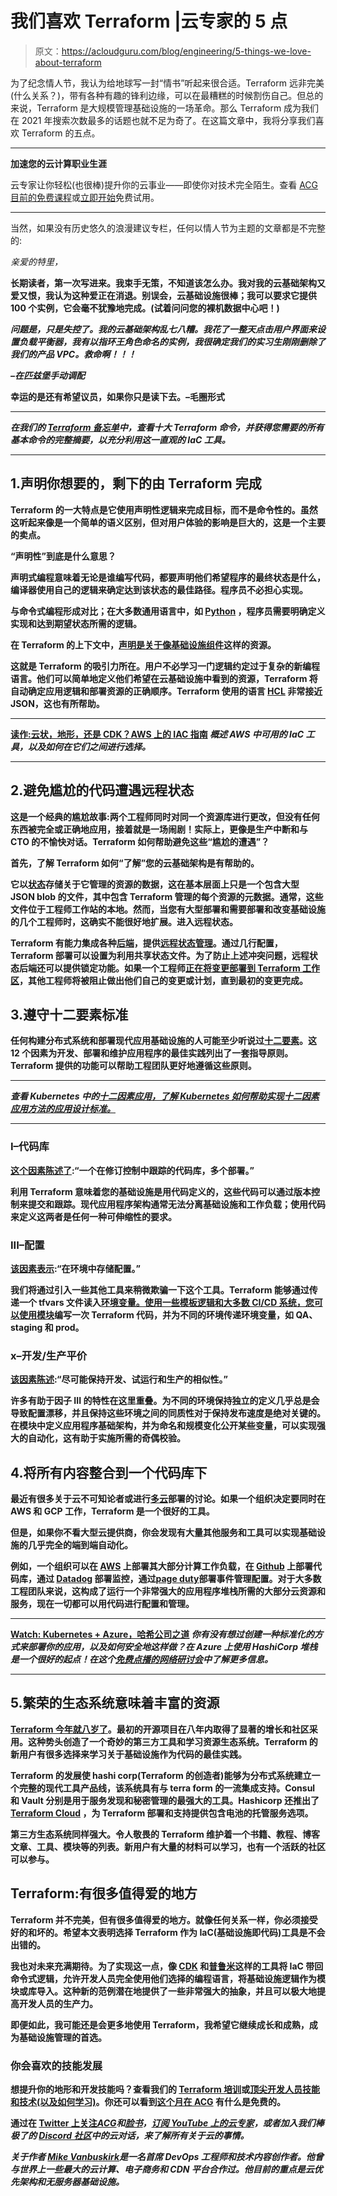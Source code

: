 # 我们喜欢 Terraform |云专家的 5 点

> 原文：<https://acloudguru.com/blog/engineering/5-things-we-love-about-terraform>

为了纪念情人节，我认为给地球写一封“情书”听起来很合适。Terraform 远非完美(什么关系？)，带有各种有趣的锋利边缘，可以在最糟糕的时候割伤自己。但总的来说，Terraform 是大规模管理基础设施的一场革命。那么 Terraform 成为我们在 2021 年搜索次数最多的话题也就不足为奇了。在这篇文章中，我将分享我们喜欢 Terraform 的五点。

* * *

**加速您的云计算职业生涯**

云专家让你轻松(也很棒)提升你的云事业——即使你对技术完全陌生。查看 [ACG 目前的免费课程](https://acloudguru.com/blog/news/whats-free-at-acg)或[立即开始](https://acloudguru.com/pricing)免费试用。

* * *

当然，如果没有历史悠久的浪漫建议专栏，任何以情人节为主题的文章都是不完整的:

*亲爱的特里，*

**长期读者，第一次写进来。我束手无策，不知道该怎么办。我对我的云基础架构又爱又恨，我认为这种爱正在消退。别误会，云基础设施很棒；我可以要求它提供 100 个实例，它会毫不犹豫地完成。(试着问问您的裸机数据中心吧！)**

***问题是，只是失控了。我的云基础架构乱七八糟。我花了一整天点击用户界面来设置负载平衡器，我有以指环王角色命名的实例，我很确定我们的实习生刚刚删除了我们的产品 VPC。救命啊！！！***

***–在匹兹堡手动调配***

**幸运的是还有希望议员，如果你只是读下去。–毛圈形式**

* * *

***在我们的 [Terraform 备忘单](https://acloudguru.com/blog/engineering/the-ultimate-terraform-cheatsheet)中，查看十大 Terraform 命令，并获得您需要的所有基本命令的完整摘要，以充分利用这一直观的 IaC 工具。***

* * *

## **1.声明你想要的，剩下的由 Terraform 完成**

**Terraform 的一大特点是它使用声明性逻辑来完成目标，而不是命令性的。虽然这听起来像是一个简单的语义区别，但对用户体验的影响是巨大的，这是一个主要的卖点。**

**“声明性”到底是什么意思？**

**声明式编程意味着无论是谁编写代码，都要声明他们希望程序的最终状态是什么，编译器使用自己的逻辑来确定达到该状态的最佳路径。程序员不必担心实现。**

**与命令式编程形成对比；在大多数通用语言中，如 [Python](https://acloudguru.com/blog/tag/python) ，程序员需要明确定义实现和达到期望状态所需的逻辑。**

**在 Terraform 的上下文中，[声明是关于像基础设施组件](https://www.terraform.io/language#about-the-terraform-language)这样的资源。**

**这就是 Terraform 的吸引力所在。用户不必学习一门逻辑约定过于复杂的新编程语言。他们可以简单地定义他们希望在云基础设施中看到的资源，Terraform 将自动确定应用逻辑和部署资源的正确顺序。Terraform 使用的语言 [HCL](https://github.com/hashicorp/hcl) 非常接近 JSON，这也有所帮助。**

* * *

**[**读作:云状，地形，还是 CDK？AWS 上的 IAC 指南**](https://acloudguru.com/blog/engineering/cloudformation-terraform-or-cdk-guide-to-iac-on-aws) *概述 AWS 中可用的 IaC 工具，以及如何在它们之间进行选择。***

* * *

## **2.避免尴尬的代码遭遇远程状态**

**这是一个经典的尴尬故事:两个工程师同时对同一个资源库进行更改，但没有任何东西被完全或正确地应用，接着就是一场闹剧！实际上，更像是生产中断和与 CTO 的不愉快对话。Terraform 如何帮助避免这些“尴尬的遭遇”？**

**首先，了解 Terraform 如何“了解”您的云基础架构是有帮助的。**

**它以[状态](https://www.terraform.io/language/state)存储关于它管理的资源的数据，这在基本层面上只是一个包含大型 JSON blob 的文件，其中包含 Terraform 管理的每个资源的元数据。通常，这些文件位于工程师工作站的本地。然而，当您有大型部署和需要部署和改变基础设施的几个工程师时，这确实不能很好地扩展。进入远程状态。**

**Terraform 有能力集成各种[后端](https://www.terraform.io/language/settings/backends)，提供[远程状态管理](https://www.terraform.io/language/state/remote)。通过几行配置，Terraform 部署可以设置为利用共享状态文件。为了防止上述冲突问题，远程状态后端还可以提供锁定功能。如果一个工程师[正在将变更部署到 Terraform 工作区](https://acloudguru.com/hands-on-labs/troubleshooting-a-terraform-deployment)，其他工程师将被阻止做出他们自己的变更或计划，直到最初的变更完成。**

## **3.遵守十二要素标准**

**任何构建分布式系统和部署现代应用基础设施的人可能至少听说过[十二要素](https://12factor.net/)。这 12 个因素为开发、部署和维护应用程序的最佳实践列出了一套指导原则。Terraform 提供的功能可以帮助工程团队更好地遵循这些原则。**

* * *

***查看 Kubernetes 中的[十二因素应用，了解 Kubernetes 如何帮助实现十二因素应用方法的应用设计标准。](https://acloudguru.com/blog/engineering/twelve-factor-apps-in-kubernetes)***

* * *

### **I–代码库**

**[这个因素陈述了](https://12factor.net/codebase):“一个在修订控制中跟踪的代码库，多个部署。”**

**利用 Terraform 意味着您的基础设施是用代码定义的，这些代码可以通过版本控制来提交和跟踪。现代应用程序架构通常无法分离基础设施和工作负载；使用代码来定义这两者是任何一种可伸缩性的要求。**

### **III–配置**

**[该因素表示](https://12factor.net/config):“在环境中存储配置。”**

**我们将通过引入一些其他工具来稍微欺骗一下这个工具。Terraform 能够通过传递一个 tfvars 文件读入[环境变量。使用一些模板逻辑和大多数 CI/CD 系统，您可以使用](https://www.terraform.io/language/values/variables#variable-definitions-tfvars-files)[模块](https://www.terraform.io/language/modules/develop)编写一次 Terraform 代码，并为不同的环境传递环境变量，如 QA、staging 和 prod。**

### **x–开发/生产平价**

**[该因素陈述](https://12factor.net/dev-prod-parity):“尽可能保持开发、试运行和生产的相似性。”**

**许多有助于因子 III 的特性在这里重叠。为不同的环境保持独立的定义几乎总是会导致配置漂移，并且保持这些环境之间的同质性对于保持发布速度是绝对关键的。在模块中定义应用程序基础架构，并为命名和规模变化公开某些变量，可以实现强大的自动化，这有助于实施所需的奇偶校验。**

## **4.将所有内容整合到一个代码库下**

**最近有很多关于云不可知论者或进行[多云](https://acloudguru.com/blog/business/aws-just-went-multi-cloud-and-its-only-the-beginning)部署的讨论。如果一个组织决定要同时在 AWS 和 GCP 工作，Terraform 是一个很好的工具。**

**但是，如果你不看大型云提供商，你会发现有大量其他服务和工具可以实现基础设施的几乎完全的端到端自动化。**

**例如，一个组织可以在 [AWS](https://registry.terraform.io/providers/hashicorp/aws/latest) 上部署其大部分计算工作负载，在 [Github](https://registry.terraform.io/providers/integrations/github/latest) 上部署代码库，通过 [Datadog](https://registry.terraform.io/providers/DataDog/datadog/latest) 部署监控，通过[page duty](https://registry.terraform.io/providers/PagerDuty/pagerduty/latest)部署事件管理配置。对于大多数工程团队来说，这构成了运行一个非常强大的应用程序堆栈所需的大部分云资源和服务，现在一切都可以用代码进行配置和管理。**

* * *

**[**Watch: Kubernetes + Azure，哈希公司之道**](https://acloudguru.com/content/kubernetes-azure-the-hashicorp-way)
*你有没有想过创建一种标准化的方式来部署你的应用，以及如何安全地这样做？在 Azure 上使用 HashiCorp 堆栈是一个很好的起点！在这个[免费点播的网络研讨会](https://acloudguru.com/content/kubernetes-azure-the-hashicorp-way)中了解更多信息。***

* * *

## **5.繁荣的生态系统意味着丰富的资源**

**[Terraform 今年就八岁了](https://www.hashicorp.com/resources/the-story-of-hashicorp-terraform-with-mitchell-hashimoto)。最初的开源项目在八年内取得了显著的增长和社区采用。这种势头创造了一个奇妙的第三方工具和学习资源生态系统。Terraform 的新用户有很多选择来学习关于基础设施作为代码的最佳实践。**

**Terraform 的发展使 hashi corp(Terraform 的创造者)能够为分布式系统建立一个完整的现代工具产品线，该系统具有与 terra form 的一流集成支持。Consul 和 Vault 分别是用于服务发现和秘密管理的最强大的工具。Hashicorp 还推出了 [Terraform Cloud](https://cloud.hashicorp.com/products/terraform) ，为 Terraform 部署和支持提供包含电池的托管服务选项。**

**第三方生态系统同样强大。令人敬畏的 Terraform 维护着一个书籍、教程、博客文章、工具、模块等的列表。新用户有大量的材料可以学习，也有一个活跃的社区可以参与。**

## **Terraform:有很多值得爱的地方**

**Terraform 并不完美，但有很多值得爱的地方。就像任何关系一样，你必须接受好的和坏的。希望本文表明选择 Terraform 作为 IaC(基础设施即代码)工具是不会出错的。**

**我也对未来充满期待。为了实现这一点，像 [CDK](https://github.com/hashicorp/terraform-cdk) 和[普鲁米](https://www.pulumi.com/)这样的工具将 IaC 带回命令式逻辑，允许开发人员完全使用他们选择的编程语言，将基础设施逻辑作为模块或库导入。这种新的范例潜在地提供了一些非常强大的抽象，并且可以极大地提高开发人员的生产力。**

**即便如此，我可能还是会更多地使用 Terraform，我希望它继续成长和成熟，成为基础设施管理的首选。**

### **你会喜欢的技能发展**

**想提升你的地形和开发技能吗？查看我们的 [Terraform 培训](https://acloudguru.com/training-library/terraform-training)或[顶尖开发人员技能和技术(以及如何学习)](https://acloudguru.com/blog/engineering/to-succeed-in-devops-careers-level-up-these-skills)。你还可以看到[这个月在 ACG](https://acloudguru.com/blog/news/whats-free-at-acg) 有什么是免费的。**

**通过在 [Twitter 上关注*ACG*](https://twitter.com/acloudguru)*和[脸书](https://www.facebook.com/acloudguru)，[订阅 YouTube 上的云专家](https://www.youtube.com/c/AcloudGuru/?sub_confirmation=1)，或者加入我们棒极了的 [Discord 社区](https://discord.com/invite/acloudguru)中的云对话，来了解所有关于云的事情。***

*****关于作者**
*[Mike Vanbuskirk](https://mikevanbuskirk.io/)是一名首席 DevOps 工程师和技术内容创作者。他曾与世界上一些最大的云计算、电子商务和 CDN 平台合作过。他目前的重点是云优先架构和无服务器基础设施。****